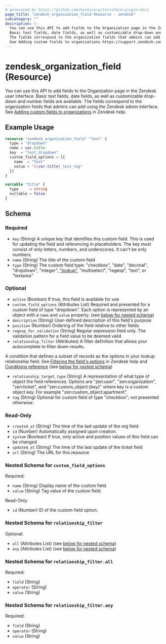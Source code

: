 ```yaml
---
# generated by https://github.com/hashicorp/terraform-plugin-docs
page_title: "zendesk_organization_field Resource - zendesk"
subcategory: ""
description: |-
  You can use this API to add fields to the Organization page in the Zendesk user interface.
  Basic text fields, date fields, as well as customizable drop-down and number fields are available.
  The fields correspond to the organization fields that admins can add using the Zendesk admin interface.
  See Adding custom fields to organizations https://support.zendesk.com/hc/en-us/articles/203662076 in Zendesk help.
---
```


# zendesk_organization_field (Resource)

You can use this API to add fields to the Organization page in the Zendesk user interface. 
Basic text fields, date fields, as well as customizable drop-down and number fields are available. 
The fields correspond to the organization fields that admins can add using the Zendesk admin interface.
See [Adding custom fields to organizations](https://support.zendesk.com/hc/en-us/articles/203662076) in Zendesk help.

## Example Usage

```terraform
resource "zendesk_organization_field" "test" {
  type = "dropdown"
  name = var.title
  key  = "test_dropdown"
  custom_field_options = [{
    name  = "Test"
    value = "${var.title}_test_tag"
  }]
}

variable "title" {
  type     = string
  nullable = false
}
```

<!-- schema generated by tfplugindocs -->
## Schema

### Required

- `key` (String) A unique key that identifies this custom field. This is used for updating the field and referencing in placeholders. The key must consist of only letters, numbers, and underscores. It can't be only numbers.
- `name` (String) The title of the custom field
- `type` (String) The custom field type: "checkbox", "date", "decimal", "dropdown", "integer", ["lookup"](https://developer.zendesk.com/api-reference/ticketing/lookup_relationships/lookup_relationships/), "multiselect", "regexp", "text", or "textarea"

### Optional

- `active` (Boolean) If true, this field is available for use
- `custom_field_options` (Attributes List) Required and presented for a custom field of type "dropdown". Each option is represented by an object with a `name` and `value` property. (see [below for nested schema](#nestedatt--custom_field_options))
- `description` (String) User-defined description of this field's purpose
- `position` (Number) Ordering of the field relative to other fields
- `regexp_for_validation` (String) Regular expression field only. The validation pattern for a field value to be deemed valid
- `relationship_filter` (Attributes) A filter definition that allows your autocomplete to filter down results. 

A condition that defines a subset of records as the options in your lookup relationship field. 
See [Filtering the field's options](https://support.zendesk.com/hc/en-us/articles/4591924111770#topic_t14_w3l_5tb) 
in Zendesk help and [Conditions reference](https://developer.zendesk.com/documentation/ticketing/reference-guides/conditions-reference/) (see [below for nested schema](#nestedatt--relationship_filter))
- `relationship_target_type` (String) A representation of what type of object the field references. Options are "zen:user", "zen:organization", "zen:ticket", and "zen:custom_object:{key}" where key is a custom object key. For example "zen:custom_object:apartment".
- `tag` (String) Optional for custom field of type "checkbox"; not presented otherwise.

### Read-Only

- `created_at` (String) The time of the last update of the org field.
- `id` (Number) Automatically assigned upon creation.
- `system` (Boolean) If true, only active and position values of this field can be changed
- `updated_at` (String) The time of the last update of the ticket field
- `url` (String) The URL for this resource

<a id="nestedatt--custom_field_options"></a>
### Nested Schema for `custom_field_options`

Required:

- `name` (String) Display name of the custom field.
- `value` (String) Tag value of the custom field.

Read-Only:

- `id` (Number) ID of the custom field option.


<a id="nestedatt--relationship_filter"></a>
### Nested Schema for `relationship_filter`

Optional:

- `all` (Attributes List) (see [below for nested schema](#nestedatt--relationship_filter--all))
- `any` (Attributes List) (see [below for nested schema](#nestedatt--relationship_filter--any))

<a id="nestedatt--relationship_filter--all"></a>
### Nested Schema for `relationship_filter.all`

Required:

- `field` (String)
- `operator` (String)
- `value` (String)


<a id="nestedatt--relationship_filter--any"></a>
### Nested Schema for `relationship_filter.any`

Required:

- `field` (String)
- `operator` (String)
- `value` (String)
